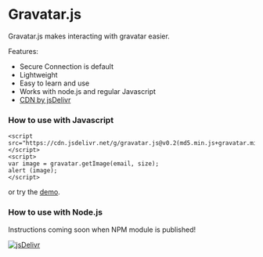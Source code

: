 # Gravatar.js

Gravatar.js makes interacting with gravatar easier.

Features:
  - Secure Connection is default
  - Lightweight
  - Easy to learn and use
  - Works with node.js and regular Javascript
  - [CDN by jsDelivr](http://www.jsdelivr.com/projects/gravatar.js)

### How to use with Javascript

```
<script src="https://cdn.jsdelivr.net/g/gravatar.js@v0.2(md5.min.js+gravatar.min.js)"></script>
<script>
var image = gravatar.getImage(email, size);
alert (image);
</script>
```

or try the [demo](https://jsfiddle.net/m5f7h42z/1/).

### How to use with Node.js

Instructions coming soon when NPM module is published!

[![jsDelivr](http://www.jsdelivr.com/img/logo-34.png)](http://www.jsdelivr.com/)
